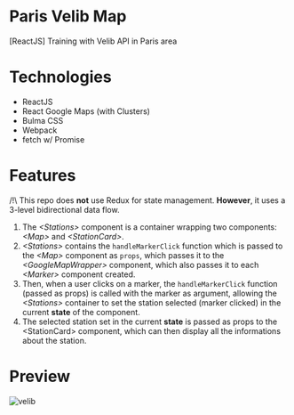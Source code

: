 # Paris Velib Map
[ReactJS] Training with Velib API in Paris area

# Technologies
- ReactJS
- React Google Maps (with Clusters)
- Bulma CSS
- Webpack
- fetch w/ Promise

# Features
/!\ This repo does **not** use Redux for state management.
**However**, it uses a 3-level bidirectional data flow.

1. The *\<Stations>* component is a container wrapping two components: *\<Map>* and *\<StationCard>*.
2. *\<Stations>* contains the `handleMarkerClick` function which is passed to the *\<Map>* component as `props`, which passes it to the *\<GoogleMapWrapper>* component, which also passes it to each *\<Marker>* component created.
2. Then, when a user clicks on a marker, the `handleMarkerClick` function (passed as props) is called with the marker as argument, allowing the *\<Stations>* container to set the station selected (marker clicked) in the current **state** of the component.
3. The selected station set in the current **state** is passed as props to the \<StationCard> component, which can then display all the informations about the station.

# Preview
![velib](https://cloud.githubusercontent.com/assets/6444106/20282305/7f713e7a-aab4-11e6-8d0d-aa360f7b582f.PNG)
